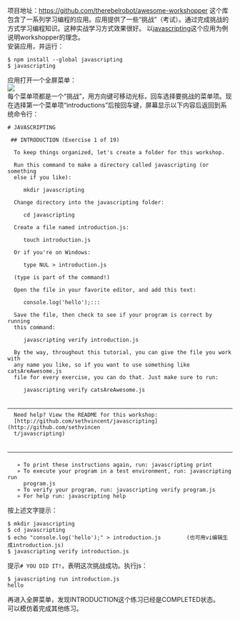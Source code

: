 项目地址：https://github.com/therebelrobot/awesome-workshopper
这个库包含了一系列学习编程的应用。应用提供了一些“挑战”（考试）。通过完成挑战的方式学习编程知识。这种实战学习方式效果很好。
以[javascripting](https://github.com/sethvincent/javascripting)这个应用为例说明workshopper的理念。  
安装应用，并运行：
```
$ npm install --global javascripting
$ javascripting
```
应用打开一个全屏菜单：  
![](https://github.com/workshopper/javascripting/raw/master/screenshot.png)  
每个菜单项都是一个“挑战”，用方向键可移动光标，回车选择要挑战的菜单项。现在选择第一个菜单项“introductions”后按回车键，屏幕显示以下内容后返回到系统命令行：
```
# JAVASCRIPTING

 ## INTRODUCTION (Exercise 1 of 19)

  To keep things organized, let's create a folder for this workshop.

  Run this command to make a directory called javascripting (or something
  else if you like):

     mkdir javascripting

  Change directory into the javascripting folder:

     cd javascripting

  Create a file named introduction.js:

     touch introduction.js

  Or if you're on Windows:

     type NUL > introduction.js

  (type is part of the command!)

  Open the file in your favorite editor, and add this text:

     console.log('hello');:::

  Save the file, then check to see if your program is correct by running
  this command:

     javascripting verify introduction.js

  By the way, throughout this tutorial, you can give the file you work with
  any name you like, so if you want to use something like catsAreAwesome.js
  file for every exercise, you can do that. Just make sure to run:

     javascripting verify catsAreAwesome.js

 ─────────────────────────────────────────────────────────────────────────────
  Need help? View the README for this workshop:
  [http://github.com/sethvincent/javascripting](http://github.com/sethvincen
  t/javascripting)

 ─────────────────────────────────────────────────────────────────────────────

   » To print these instructions again, run: javascripting print
   » To execute your program in a test environment, run: javascripting run                
     program.js
   » To verify your program, run: javascripting verify program.js
   » For help run: javascripting help

```
按上述文字提示：
```
$ mkdir javascripting
$ cd javascripting
$ echo "console.log('hello');" > introduction.js        (也可用vi编辑生成introduction.js)
$ javascripting verify introduction.js
```
提示```# YOU DID IT!```，表明这次挑战成功。执行js：
```
$ javascripting run introduction.js
hello
```
再进入全屏菜单，发现INTRODUCTION这个练习已经是COMPLETED状态。  
可以模仿着完成其他练习。